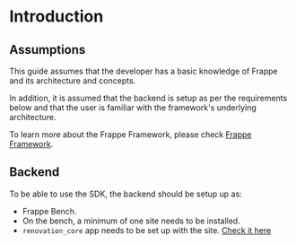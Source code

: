 # Introduction

## Assumptions

This guide assumes that the developer has a basic knowledge of Frappe and its architecture and concepts.

In addition, it is assumed that the backend is setup as per the requirements below and that the user is familiar with the framework's underlying architecture.

To learn more about the Frappe Framework, please check [Frappe Framework](https://frappe.io/frappe).

## Backend

To be able to use the SDK, the backend should be setup up as:

* Frappe Bench.
* On the bench, a minimum of one site needs to be installed.
* `renovation_core` app needs to be set up with the site. [Check it here](https://github.com/leam-tech/renovation_core.git)

